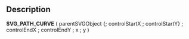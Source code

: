 ﻿<!-- SVG_PATH_CURVE ( parentReference ; Param_2 ; Param_3 ; Param_4 ; Param_5 ; Param_6 ; Param_7 ) -> parentReference (Text) -> Param_2 (Real) -> Param_3 (Real) -> Param_4 (Real) -> Param_5 (Real) -> Param_6 (Real) -> Param_7 (Real)-->## Description **SVG\_PATH\_CURVE** ( parentSVGObject {; controlStartX ; controlStartY} ; controlEndX ; controlEndY ; x ; y ) 